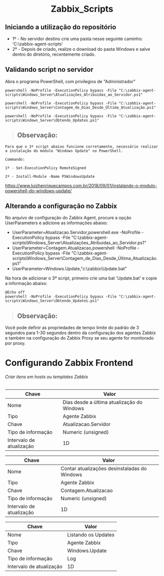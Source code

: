 #  <center>Zabbix_Scripts</center>

## Iniciando a utilização do repositório

- 1º -  No servidor destino crie uma pasta nesse seguinte caminho: 'C:\zabbix-agent-scripts\'
- 2º -  Depois de criado, realize o download do pasta Windows e salve dentro do diretório, recentemente criado.

## Validando script no servidor

Abra o programa PowerShell, com privilegios de "Administrador"

```
powershell -NoProfile -ExecutionPolicy bypass -File "C:\zabbix-agent-scripts\Windows_Server\Atualizações_Atribuidas_ao_Servidor.ps1"
```
```
powershell -NoProfile -ExecutionPolicy bypass -File "C:\zabbix-agent-scripts\Windows_Server\Contagem_de_Dias_Desde_Última_Atualização.ps1"
```
```
powershell -NoProfile -ExecutionPolicy bypass -File "C:\zabbix-agent-scripts\Windows_Server\Obtendo_Updates.ps1"
```

 > ## Observação: 
~~~
Para que o 3º script abaixo funcione corretamente, necessário realizar a instalação do módulo "Windows Update" no PowerShell.

Commando: 

1º - Set-ExecutionPolicy RemoteSigned

2º - Install-Module -Name PSWindowsUpdate
~~~

https://www.luizhenriquecampos.com.br/2018/09/01/instalando-o-modulo-powershell-do-windows-update/

## Alterando a configuração no Zabbix

No arquivo de configuração do Zabbix Agent, procure a opção UserParameters e adicione as informações abaixo:

- UserParameter=Atualizacao.Servidor,powershell.exe -NoProfile -ExecutionPolicy bypass -File "C:\zabbix-agent-scripts\Windows_Server\Atualizações_Atribuidas_ao_Servidor.ps1"
- UserParameter=Contagem.Atualizacao,powershell -NoProfile -ExecutionPolicy bypass -File "C:\zabbix-agent-scripts\Windows_Server\Contagem_de_Dias_Desde_Última_Atualização.ps1"
- UserParameter=Windows.Update,"c:\zabbix\Update.bat"


Na hora de adicionar o 3º script, primeiro crie uma bat 'Update.bat' e copie a informação abaixo: 

```
@Echo off	
powershell -NoProfile -ExecutionPolicy bypass -File "C:\zabbix-agent-scripts\Windows_Server\Obtendo_Updates.ps1"
```

 > ## Observação:

Você pode definir as propriedades de tempo limite do padrão de 3 segundos para 1-30 segundos dentro da configuração dos agentes Zabbix e também na configuração do Zabbix Proxy se seu agente for monitorado por proxy.


# Configurando Zabbix Frontend

###### Criar itens em hosts ou templates Zabbix

|       Chave         |        Valor        |
| ------------------- | ------------------- |
|  Nome               |  Dias desde a última atualização do Windows |
|  Tipo               |  Agente Zabbix      |   
|  Chave              |  Atualizacao.Servidor  | 
|  Tipo de informação |  Numeric (unsigned)      |   
| Intervalo de atualização |  1D | 

|       Chave         |        Valor        |
| ------------------- | ------------------- |
|  Nome               |  Contar atualizações desinstaladas do Windows |
|  Tipo               |  Agente Zabbix      |   
|  Chave              |  Contagem.Atualizacao  | 
|  Tipo de informação |  Numeric (unsigned)      |   
| Intervalo de atualização |  1D  | 

|       Chave         |        Valor        |
| ------------------- | ------------------- |
|  Nome               |  Listando os Updates |
|  Tipo               |  Agente Zabbix      |   
|  Chave              |  Windows.Update  | 
|  Tipo de informação |  Log      |   
| Intervalo de atualização |  1D  | 

